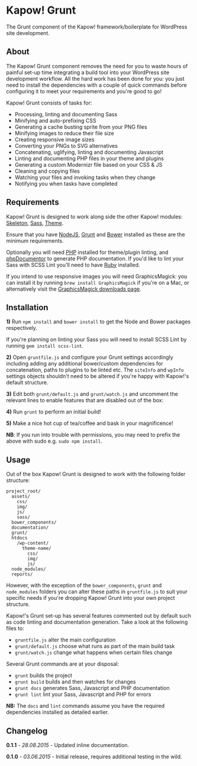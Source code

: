 # Kapow! Grunt

The Grunt component of the Kapow! framework/boilerplate for WordPress site development.

## About

The Kapow! Grunt component removes the need for you to waste hours of painful set-up time integrating a build tool into your WordPress site development workflow. All the hard work has been done for you: you just need to install the dependencies with a couple of quick commands before configuring it to meet your requirements and you're good to go!

Kapow! Grunt consists of tasks for:

- Processing, linting and documenting Sass
- Minifying and auto-prefixing CSS
- Generating a cache busting sprite from your PNG files
- Minifying images to reduce their file size
- Creating responsive image sizes
- Converting your PNGs to SVG alternatives
- Concatenating, uglifying, linting and documenting Javascript
- Linting and documenting PHP files in your theme and plugins
- Generating a custom Modernizr file based on your CSS & JS
- Cleaning and copying files
- Watching your files and invoking tasks when they change
- Notifying you when tasks have completed

## Requirements

Kapow! Grunt is designed to work along side the other Kapow! modules: [Skeleton](https://github.com/mkdo/kapow-skeleton), [Sass](https://github.com/mkdo/kapow-sass), [Theme](https://github.com/mkdo/kapow-theme).

Ensure that you have [NodeJS](https://nodejs.org/download/), [Grunt](http://gruntjs.com/installing-grunt) and [Bower](http://bower.io/#install-bower) installed as these are the minimum requirements.

Optionally you will need [PHP](http://php.net/manual/en/install.php) installed for theme/plugin linting, and [phpDocumentor](http://www.phpdoc.org/docs/latest/getting-started/installing.html) to generate PHP documentation. If you'd like to lint your Sass with SCSS Lint you'll need to have  [Ruby](https://www.ruby-lang.org/en/documentation/installation/) installed.

If you intend to use responsive images you will need GraphicsMagick: you can install it by running `brew install GraphicsMagick` if you're on a Mac, or alternatively visit the [GraphicsMagick downloads page](http://sourceforge.net/projects/graphicsmagick/files/graphicsmagick/).

## Installation

**1)** Run `npm install` and `bower install` to get the Node and Bower packages respectively. 

If you're planning on linting your Sass you will need to install SCSS Lint by running `gem install scss-lint`.

**2)** Open `gruntfile.js` and configure your Grunt settings accordingly including adding any additional bower/custom dependencies for concatenation, paths to plugins to be linted etc. The `siteInfo` and `wpInfo` settings objects shouldn't need to be altered if you're happy with Kapow!'s default structure.

**3)** Edit both `grunt/default.js` and `grunt/watch.js` and uncomment the relevant lines to enable features that are disabled out of the box:

**4)** Run `grunt` to perform an initial build!

**5)** Make a nice hot cup of tea/coffee and bask in your magnificence!

**NB**: If you run into trouble with permissions, you may need to prefix the above with sudo e.g. `sudo npm install`.

## Usage

Out of the box Kapow! Grunt is designed to work with the following folder structure:

    project_root/
      assets/
        css/
        img/
        js/
        sass/
      bower_components/
      documentation/
      grunt/
      htdocs
        /wp-content/
          theme-name/
            css/
            img/
            js/
      node_modules/
      reports/

However, with the exception of the `bower_components`, `grunt` and `node_modules` folders you can alter these paths in  `gruntfile.js` to suit your specific needs if you're dropping Kapow! Grunt into your own project structure.

Kapow!'s Grunt set-up has several features commented out by default such as code linting and documentation generation. Take a look at the following files to:

- `gruntfile.js` alter the main configuration
- `grunt/default.js` choose what runs as part of the main build task
- `grunt/watch.js` change what happens when certain files change

Several Grunt commands are at your disposal:

- `grunt` builds the project
- `grunt build` builds and then watches for changes
- `grunt docs` generates Sass, Javascript and PHP documentation
- `grunt lint` lint your Sass, Javascript and PHP for errors

**NB:** The `docs` and `lint` commands assume you have the required dependencies installed as detailed earlier.

## Changelog

**0.1.1** - *28.08.2015* - Updated inline documentation.

**0.1.0** - *03.06.2015* - Initial release, requires additional testing in the wild.
